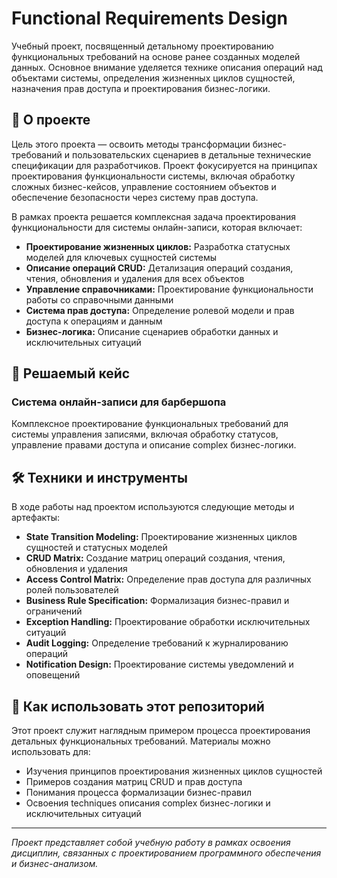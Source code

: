 # Functional Requirements Design

Учебный проект, посвященный детальному проектированию функциональных требований на основе ранее созданных моделей данных. Основное внимание уделяется технике описания операций над объектами системы, определения жизненных циклов сущностей, назначения прав доступа и проектирования бизнес-логики.

## 📖 О проекте

Цель этого проекта — освоить методы трансформации бизнес-требований и пользовательских сценариев в детальные технические спецификации для разработчиков. Проект фокусируется на принципах проектирования функциональности системы, включая обработку сложных бизнес-кейсов, управление состоянием объектов и обеспечение безопасности через систему прав доступа.

В рамках проекта решается комплексная задача проектирования функциональности для системы онлайн-записи, которая включает:
*   **Проектирование жизненных циклов:** Разработка статусных моделей для ключевых сущностей системы
*   **Описание операций CRUD:** Детализация операций создания, чтения, обновления и удаления для всех объектов
*   **Управление справочниками:** Проектирование функциональности работы со справочными данными
*   **Система прав доступа:** Определение ролевой модели и прав доступа к операциям и данным
*   **Бизнес-логика:** Описание сценариев обработки данных и исключительных ситуаций

## 🧩 Решаемый кейс

### Система онлайн-записи для барбершопа
Комплексное проектирование функциональных требований для системы управления записями, включая обработку статусов, управление правами доступа и описание complex бизнес-логики.

## 🛠️ Техники и инструменты

В ходе работы над проектом используются следующие методы и артефакты:

*   **State Transition Modeling:** Проектирование жизненных циклов сущностей и статусных моделей
*   **CRUD Matrix:** Создание матриц операций создания, чтения, обновления и удаления
*   **Access Control Matrix:** Определение прав доступа для различных ролей пользователей
*   **Business Rule Specification:** Формализация бизнес-правил и ограничений
*   **Exception Handling:** Проектирование обработки исключительных ситуаций
*   **Audit Logging:** Определение требований к журналированию операций
*   **Notification Design:** Проектирование системы уведомлений и оповещений

## 🚀 Как использовать этот репозиторий

Этот проект служит наглядным примером процесса проектирования детальных функциональных требований. Материалы можно использовать для:
*   Изучения принципов проектирования жизненных циклов сущностей
*   Примеров создания матриц CRUD и прав доступа
*   Понимания процесса формализации бизнес-правил
*   Освоения techniques описания complex бизнес-логики и исключительных ситуаций

---
*Проект представляет собой учебную работу в рамках освоения дисциплин, связанных с проектированием программного обеспечения и бизнес-анализом.*
